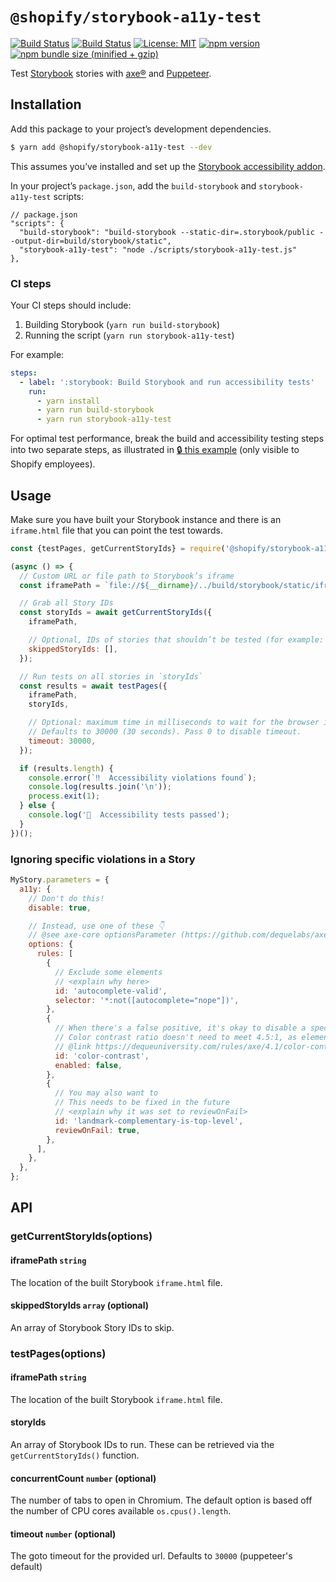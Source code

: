 # `@shopify/storybook-a11y-test`

[![Build Status](https://github.com/Shopify/quilt/workflows/Node-CI/badge.svg?branch=main)](https://github.com/Shopify/quilt/actions?query=workflow%3ANode-CI)
[![Build Status](https://github.com/Shopify/quilt/workflows/Ruby-CI/badge.svg?branch=main)](https://github.com/Shopify/quilt/actions?query=workflow%3ARuby-CI)
[![License: MIT](https://img.shields.io/badge/License-MIT-green.svg)](LICENSE.md) [![npm version](https://badge.fury.io/js/%40shopify%2Fstorybook-a11y-test.svg)](https://badge.fury.io/js/%40shopify%2Fstorybook-a11y-test.svg) [![npm bundle size (minified + gzip)](https://img.shields.io/bundlephobia/minzip/@shopify/storybook-a11y-test.svg)](https://img.shields.io/bundlephobia/minzip/@shopify/storybook-a11y-test.svg)

Test [Storybook](https://storybook.js.org/) stories with [axe®](https://github.com/dequelabs/axe-core) and [Puppeteer](https://developers.google.com/web/tools/puppeteer).

## Installation

Add this package to your project’s development dependencies.

```bash
$ yarn add @shopify/storybook-a11y-test --dev
```

This assumes you’ve installed and set up the [Storybook accessibility addon](https://www.npmjs.com/package/@storybook/addon-a11y).

In your project’s `package.json`, add the `build-storybook` and `storybook-a11y-test` scripts:

```json5
// package.json
"scripts": {
  "build-storybook": "build-storybook --static-dir=.storybook/public --output-dir=build/storybook/static",
  "storybook-a11y-test": "node ./scripts/storybook-a11y-test.js"
},
```

### CI steps

Your CI steps should include:

1. Building Storybook (`yarn run build-storybook`)
2. Running the script (`yarn run storybook-a11y-test`)

For example:

```yaml
steps:
  - label: ':storybook: Build Storybook and run accessibility tests'
    run:
      - yarn install
      - yarn run build-storybook
      - yarn run storybook-a11y-test
```

For optimal test performance, break the build and accessibility testing steps into two separate steps, as illustrated in [🔒 this example](https://github.com/Shopify/web/blob/03475cd0918c0e18989c1974d7007c1bd912e054/.shopify-build/shared/steps.yml#L154-L184) (only visible to Shopify employees).

## Usage

Make sure you have built your Storybook instance and there is an `iframe.html` file that you can point the test towards.

```js
const {testPages, getCurrentStoryIds} = require('@shopify/storybook-a11y-test');

(async () => {
  // Custom URL or file path to Storybook’s iframe
  const iframePath = `file://${__dirname}/../build/storybook/static/iframe.html`;

  // Grab all Story IDs
  const storyIds = await getCurrentStoryIds({
    iframePath,

    // Optional, IDs of stories that shouldn’t be tested (for example: playgrounds)
    skippedStoryIds: [],
  });

  // Run tests on all stories in `storyIds`
  const results = await testPages({
    iframePath,
    storyIds,

    // Optional: maximum time in milliseconds to wait for the browser instance to start.
    // Defaults to 30000 (30 seconds). Pass 0 to disable timeout.
    timeout: 30000,
  });

  if (results.length) {
    console.error(`‼️  Accessibility violations found`);
    console.log(results.join('\n'));
    process.exit(1);
  } else {
    console.log('🧚  Accessibility tests passed');
  }
})();
```

### Ignoring specific violations in a Story

```js
MyStory.parameters = {
  a11y: {
    // Don't do this!
    disable: true,

    // Instead, use one of these 👇
    // @see axe-core optionsParameter (https://github.com/dequelabs/axe-core/blob/develop/doc/API.md#options-parameter)
    options: {
      rules: [
        {
          // Exclude some elements
          // <explain why here>
          id: 'autocomplete-valid',
          selector: '*:not([autocomplete="nope"])',
        },
        {
          // When there's a false positive, it's okay to disable a specific rule, for example:
          // Color contrast ratio doesn't need to meet 4.5:1, as elements are disabled
          // @link https://dequeuniversity.com/rules/axe/4.1/color-contrast?application=axeAPI
          id: 'color-contrast',
          enabled: false,
        },
        {
          // You may also want to
          // This needs to be fixed in the future
          // <explain why it was set to reviewOnFail>
          id: 'landmark-complementary-is-top-level',
          reviewOnFail: true,
        },
      ],
    },
  },
};
```

## API

### getCurrentStoryIds(options)

#### iframePath `string`

The location of the built Storybook `iframe.html` file.

#### skippedStoryIds `array` (optional)

An array of Storybook Story IDs to skip.

### testPages(options)

#### iframePath `string`

The location of the built Storybook `iframe.html` file.

#### storyIds

An array of Storybook IDs to run. These can be retrieved via the `getCurrentStoryIds()` function.

#### concurrentCount `number` (optional)

The number of tabs to open in Chromium. The default option is based off the number of CPU cores available `os.cpus().length`.

#### timeout `number` (optional)

The goto timeout for the provided url. Defaults to `30000` (puppeteer's default)
